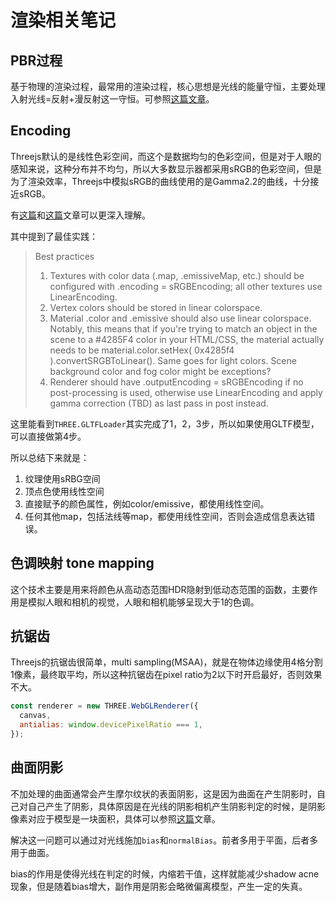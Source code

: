 # 渲染相关笔记

## PBR过程

基于物理的渲染过程，最常用的渲染过程，核心思想是光线的能量守恒，主要处理入射光线=反射+漫反射这一守恒。可参照[这篇文章](https://www.jianshu.com/p/d2c97d0646d5?open_source=weibo_search)。

## Encoding

Threejs默认的是线性色彩空间，而这个是数据均匀的色彩空间，但是对于人眼的感知来说，这种分布并不均匀，所以大多数显示器都采用sRGB的色彩空间，但是为了渲染效率，Threejs中模拟sRGB的曲线使用的是Gamma2.2的曲线，十分接近sRGB。

有[这篇](https://www.donmccurdy.com/2020/06/17/color-management-in-threejs/)和[这篇](https://medium.com/game-dev-daily/the-srgb-learning-curve-773b7f68cf7a)文章可以更深入理解。

其中提到了最佳实践：


> Best practices  
> 1. Textures with color data (.map, .emissiveMap, etc.) should be configured with .encoding = sRGBEncoding; all other textures use LinearEncoding.  
> 2. Vertex colors should be stored in linear colorspace.  
> 3. Material .color and .emissive should also use linear colorspace. Notably, this means that if you're trying to match an object in the scene to a #4285F4 color in your HTML/CSS, the material actually needs to be material.color.setHex( 0x4285f4 ).convertSRGBToLinear(). Same goes for light colors. Scene background color and fog color might be exceptions?  
> 4. Renderer should have .outputEncoding = sRGBEncoding if no post-processing is used, otherwise use LinearEncoding and apply gamma correction (TBD) as last pass in post instead.

这里能看到`THREE.GLTFLoader`其实完成了1，2，3步，所以如果使用GLTF模型，可以直接做第4步。

所以总结下来就是：

1. 纹理使用sRBG空间
2. 顶点色使用线性空间
3. 直接赋予的颜色属性，例如color/emissive，都使用线性空间。
4. 任何其他map，包括法线等map，都使用线性空间，否则会造成信息表达错误。

## 色调映射 tone mapping

这个技术主要是用来将颜色从高动态范围HDR隐射到低动态范围的函数，主要作用是模拟人眼和相机的视觉，人眼和相机能够呈现大于1的色调。

## 抗锯齿

Threejs的抗锯齿很简单，multi sampling(MSAA)，就是在物体边缘使用4格分割1像素，最终取平均，所以这种抗锯齿在pixel ratio为2以下时开启最好，否则效果不大。

```javascript
const renderer = new THREE.WebGLRenderer({
  canvas,
  antialias: window.devicePixelRatio === 1,
});
```

## 曲面阴影

不加处理的曲面通常会产生摩尔纹状的表面阴影，这是因为曲面在产生阴影时，自己对自己产生了阴影，具体原因是在光线的阴影相机产生阴影判定的时候，是阴影像素对应于模型是一块面积，具体可以参照[这篇](https://www.zhihu.com/question/49090321)文章。

解决这一问题可以通过对光线施加`bias`和`normalBias`。前者多用于平面，后者多用于曲面。

bias的作用是使得光线在判定的时候，内缩若干值，这样就能减少shadow acne现象，但是随着bias增大，副作用是阴影会略微偏离模型，产生一定的失真。
